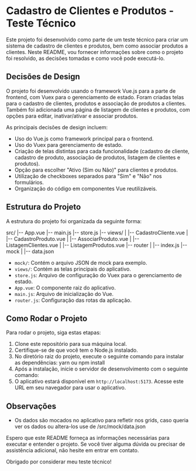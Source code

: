 # Cadastro de Clientes e Produtos - Teste Técnico

Este projeto foi desenvolvido como parte de um teste técnico para criar um sistema de cadastro de clientes e produtos, bem como associar produtos a clientes. Neste README, vou fornecer informações sobre como o projeto foi resolvido, as decisões tomadas e como você pode executá-lo.

## Decisões de Design

O projeto foi desenvolvido usando o framework Vue.js para a parte de frontend, com Vuex para o gerenciamento de estado. Foram criadas telas para o cadastro de clientes, produtos e associação de produtos a clientes. Também foi adicionada uma página de listagem de clientes e produtos, com opções para editar, inativar/ativar e associar produtos.

As principais decisões de design incluem:

- Uso do Vue.js como framework principal para o frontend.
- Uso do Vuex para gerenciamento de estado.
- Criação de telas distintas para cada funcionalidade (cadastro de cliente, cadastro de produto, associação de produtos, listagem de clientes e produtos).
- Opção para escolher "Ativo (Sim ou Não)" para clientes e produtos.
- Utilização de checkboxes separados para "Sim" e "Não" nos formulários.
- Organização do código em componentes Vue reutilizáveis.

## Estrutura do Projeto

A estrutura do projeto foi organizada da seguinte forma:

src/
|-- App.vue
|-- main.js
|-- store.js
|-- views/
| |-- CadastroCliente.vue
| |-- CadastroProduto.vue
| |-- AssociarProduto.vue
| |-- ListagemClientes.vue
| |-- ListagemProdutos.vue
|-- router
|  |-- index.js
|-- mock
|  |-- data.json

- `mock/`: Contém o arquivo JSON de mock para exemplo.
- `views/`: Contém as telas principais do aplicativo.
- `store.js`: Arquivo de configuração do Vuex para o gerenciamento de estado.
- `App.vue`: O componente raiz do aplicativo.
- `main.js`: Arquivo de inicialização do Vue.
- `router.js`: Configuração das rotas da aplicação.

## Como Rodar o Projeto

Para rodar o projeto, siga estas etapas:

1. Clone este repositório para sua máquina local.
2. Certifique-se de que você tem o Node.js instalado.
3. No diretório raiz do projeto, execute o seguinte comando para instalar as dependências: yarn ou npm install
4. Após a instalação, inicie o servidor de desenvolvimento com o seguinte comando:
5. O aplicativo estará disponível em `http://localhost:5173`. Acesse este URL em seu navegador para usar o aplicativo.

## Observações

- Os dados são mocados no aplicativo para refletir nos grids, caso queria ver os dados ou altera-los use de /src/mock/data.json

Espero que este README forneça as informações necessárias para executar e entender o projeto. Se você tiver alguma dúvida ou precisar de assistência adicional, não hesite em entrar em contato.

Obrigado por considerar meu teste técnico!